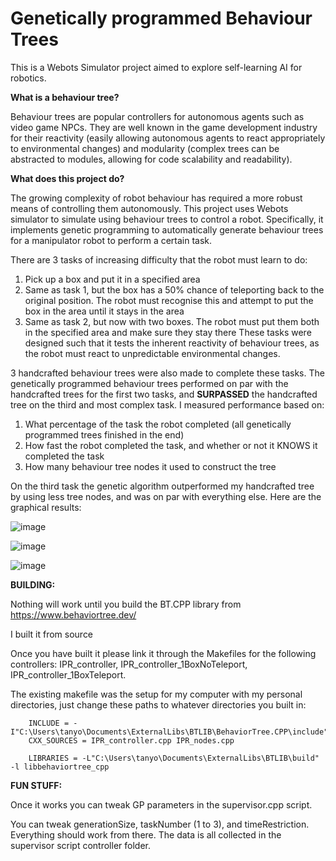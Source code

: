 # Genetically programmed Behaviour Trees

This is a Webots Simulator project aimed to explore self-learning AI for robotics. 

**What is a behaviour tree?**

Behaviour trees are popular controllers for autonomous agents such as video game NPCs. They are well known in the game development industry for their reactivity (easily allowing autonomous agents to react appropriately to environmental changes) and modularity (complex trees can be abstracted to modules, allowing for code scalability and readability).  

**What does this project do?**

The growing complexity of robot behaviour has required a more robust means of controlling them autonomously. This project uses Webots simulator to simulate using behaviour trees to control a robot. Specifically, it implements genetic programming to automatically generate behaviour trees for a manipulator robot to perform a certain task.

There are 3 tasks of increasing difficulty that the robot must learn to do: 
1. Pick up a box and put it in a specified area
2. Same as task 1, but the box has a 50% chance of teleporting back to the original position. The robot must recognise this and attempt to put the box in the area until it stays in the area
3. Same as task 2, but now with two boxes. The robot must put them both in the specified area and make sure they stay there
These tasks were designed such that it tests the inherent reactivity of behaviour trees, as the robot must react to unpredictable environmental changes.

3 handcrafted behaviour trees were also made to complete these tasks. The genetically programmed behaviour trees performed on par with the handcrafted trees for the first two tasks, and **SURPASSED** the handcrafted tree on the third and most complex task. 
I measured performance based on:
1. What percentage of the task the robot completed (all genetically programmed trees finished in the end)
2. How fast the robot completed the task, and whether or not it KNOWS it completed the task
3. How many behaviour tree nodes it used to construct the tree

On the third task the genetic algorithm outperformed my handcrafted tree by using less tree nodes, and was on par with everything else. Here are the graphical results:

![image](https://github.com/Xiaoyu42tan/Genetically-Programmed-Behaviour-Trees/assets/114973467/44d0a368-e36e-4ace-bd92-273e39aabb47)

![image](https://github.com/Xiaoyu42tan/Genetically-Programmed-Behaviour-Trees/assets/114973467/884523ce-9466-4fae-afa8-5e723806239d)

![image](https://github.com/Xiaoyu42tan/Genetically-Programmed-Behaviour-Trees/assets/114973467/caa47033-5bdd-483b-9803-2ecefb5a1554)



**BUILDING:**

Nothing will work until you build the BT.CPP library from https://www.behaviortree.dev/

I built it from source

Once you have built it please link it through the Makefiles for the following controllers: IPR_controller, IPR_controller_1BoxNoTeleport, IPR_controller_1BoxTeleport.

The existing makefile was the setup for my computer with my personal directories, just change these paths to whatever directories you built in:

        INCLUDE = -I"C:\Users\tanyo\Documents\ExternalLibs\BTLIB\BehaviorTree.CPP\include"
        CXX_SOURCES = IPR_controller.cpp IPR_nodes.cpp

        LIBRARIES = -L"C:\Users\tanyo\Documents\ExternalLibs\BTLIB\build" -l libbehaviortree_cpp

**FUN STUFF:**

Once it works you can tweak GP parameters in the supervisor.cpp script.

You can tweak generationSize, taskNumber (1 to 3), and timeRestriction. Everything should work from there. The data is all collected in the supervisor script controller folder.
